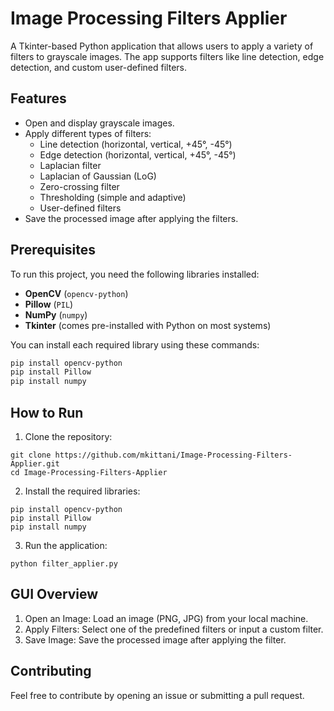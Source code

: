 # Image Processing Filters Applier

A Tkinter-based Python application that allows users to apply a variety of filters to grayscale images. The app supports filters like line detection, edge detection, and custom user-defined filters.

## Features

- Open and display grayscale images.
- Apply different types of filters:
  - Line detection (horizontal, vertical, +45°, -45°)
  - Edge detection (horizontal, vertical, +45°, -45°)
  - Laplacian filter
  - Laplacian of Gaussian (LoG)
  - Zero-crossing filter
  - Thresholding (simple and adaptive)
  - User-defined filters
- Save the processed image after applying the filters.

## Prerequisites

To run this project, you need the following libraries installed:

- **OpenCV** (`opencv-python`)
- **Pillow** (`PIL`)
- **NumPy** (`numpy`)
- **Tkinter** (comes pre-installed with Python on most systems)

You can install each required library using these commands:

```bash
pip install opencv-python
pip install Pillow
pip install numpy
```
## How to Run
1. Clone the repository:
```
git clone https://github.com/mkittani/Image-Processing-Filters-Applier.git
cd Image-Processing-Filters-Applier
```
2. Install the required libraries:
```
pip install opencv-python
pip install Pillow
pip install numpy
```
3. Run the application:
```
python filter_applier.py
```
## GUI Overview
1. Open an Image: Load an image (PNG, JPG) from your local machine.
2. Apply Filters: Select one of the predefined filters or input a custom filter.
3. Save Image: Save the processed image after applying the filter.

## Contributing
Feel free to contribute by opening an issue or submitting a pull request.
